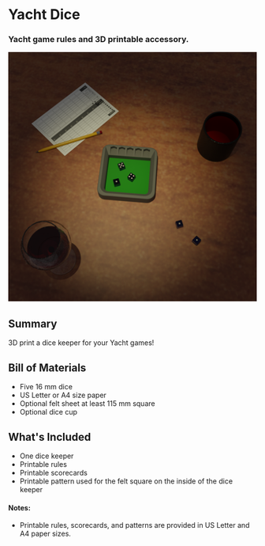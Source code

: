 # Yacht Dice
### Yacht game rules and 3D printable accessory.

![](blender/render.png)

## Summary

3D print a dice keeper for your Yacht games!

## Bill of Materials

- Five 16 mm dice
- US Letter or A4 size paper
- Optional felt sheet at least 115 mm square
- Optional dice cup

## What's Included

- One dice keeper
- Printable rules
- Printable scorecards
- Printable pattern used for the felt square on the inside of the dice keeper

#### Notes:

- Printable rules, scorecards, and patterns are provided in US Letter and A4 paper sizes.

